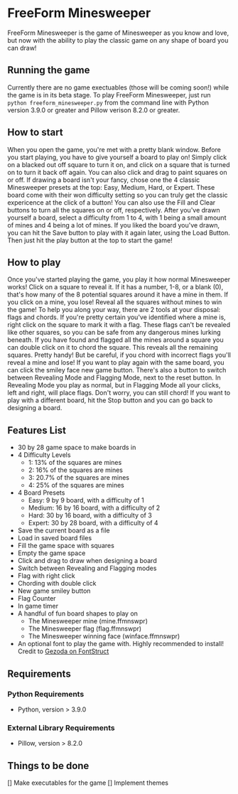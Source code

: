 # FreeForm Minesweeper
FreeForm Minesweeper is the game of Minesweeper as you know and love, but now with the ability to play the classic game on any shape of board you can draw!

## Running the game
Currently there are no game exectuables (those will be coming soon!) while the game is in its beta stage. To play FreeForm Minesweeper, just run `python freeform_minesweeper.py` from the command line with Python version 3.9.0 or greater and Pillow verison 8.2.0 or greater.

## How to start
When you open the game, you're met with a pretty blank window. Before you start playing, you have to give yourself a board to play on! Simply click on a blacked out off square to turn it on, and click on a square that is turned on to turn it back off again. You can also click and drag to paint squares on or off. If drawing a board isn't your fancy, chose one the 4 classic Minesweeper presets at the top: Easy, Medium, Hard, or Expert. These board come with their won difficulty setting so you can truly get the classic expericence at the click of a button! You can also use the Fill and Clear buttons to turn all the squares on or off, respectively. After you've drawn yourself a board, select a difficulty from 1 to 4, with 1 being a small amount of mines and 4 being a lot of mines. If you liked the board you've drawn, you can hit the Save button to play with it again later, using the Load Button. Then just hit the play button at the top to start the game!

## How to play
Once you've started playing the game, you play it how normal Minesweeper works! Click on a square to reveal it. If it has a number, 1-8, or a blank (0), that's how many of the 8 potential squares around it have a mine in them. If you click on a mine, you lose! Reveal all the squares without mines to win the game! To help you along your way, there are 2 tools at your disposal: flags and chords. If you're pretty certain you've identified where a mine is, right click on the square to mark it with a flag. These flags can't be revealed like other squares, so you can be safe from any dangerous mines lurking beneath. If you have found and flagged all the mines around a square you can double click on it to chord the square. This reveals all the remaining squares. Pretty handy! But be careful, if you chord with incorrect flags you'll reveal a mine and lose! If you want to play again with the same board, you can click the smiley face new game button. There's also a button to switch between Revealing Mode and Flagging Mode, next to the reset button. In Revealing Mode you play as normal, but in Flagging Mode all your clicks, left and right, will place flags. Don't worry, you can still chord! If you want to play with a different board, hit the Stop button and you can go back to designing a board.

## Features List
 * 30 by 28 game space to make boards in
 * 4 Difficulty Levels
	 * 1: 13% of the squares are mines
	 * 2: 16% of the squares are mines
	 * 3: 20.7% of the squares are mines
	 * 4: 25% of the squares are mines
 * 4 Board Presets
	 * Easy: 9 by 9 board, with a difficulty of 1
	 * Medium: 16 by 16 board, with a difficulty of 2
	 * Hard: 30 by 16 board, with a difficulty of 3
	 * Expert: 30 by 28 board, with a difficulty of 4
 * Save the current board as a file
 * Load in saved board files
 * Fill the game space with squares
 * Empty the game space
 * Click and drag to draw when designing a board
 * Switch between Revealing and Flagging modes
 * Flag with right click
 * Chording with double click
 * New game smiley button
 * Flag Counter
 * In game timer
 * A handful of fun board shapes to play on
   * The Minesweeper mine (mine.ffmnswpr)
   * The Minesweeper flag (flag.ffmnswpr)
   * The Minesweeper winning face (winface.ffmnswpr)
 * An optional font to play the game with. Highly recommended to install! Credit to [Gezoda on FontStruct](https://fontstruct.com/fontstructors/593973/gezoda)

## Requirements

### Python Requirements
 * Python, version > 3.9.0

### External Library Requirements
 * Pillow, version > 8.2.0

## Things to be done
 [] Make executables for the game
 [] Implement themes
 
